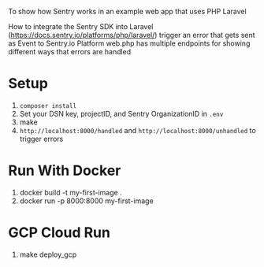 To show how Sentry works in an example web app that uses PHP Laravel

How to integrate the Sentry SDK into Laravel (https://docs.sentry.io/platforms/php/laravel/)
trigger an error that gets sent as Event to Sentry.io Platform
web.php has multiple endpoints for showing different ways that errors are handled


# Setup
1. `composer install`
2. Set your DSN key, projectID, and Sentry OrganizationID in `.env`
3. make
4. `http://localhost:8000/handled` and `http://localhost:8000/unhandled` to trigger errors

# Run With Docker
1. docker build -t my-first-image .
2. docker run -p 8000:8000 my-first-image

# GCP Cloud Run
1. make deploy_gcp
